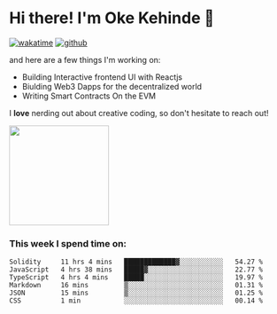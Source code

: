 # Hi there! I'm Oke Kehinde :cowboy_hat_face:

[![wakatime](https://wakatime.com/badge/user/5f3f42a0-7b4f-4c4b-b2da-012c5ac2fa62.svg)](https://wakatime.com/@5f3f42a0-7b4f-4c4b-b2da-012c5ac2fa62)
[![github](https://img.shields.io/github/followers/okeken?logo=github&style=plastic)](https://github.com/okeken?tab=followers)

and here are a few things I'm working on:

- Building Interactive frontend UI with Reactjs
- Biulding Web3 Dapps for the decentralized world
- Writing Smart Contracts On the EVM

I **love** nerding out about creative coding, so don't hesitate to reach out!


<img height="180em" src="https://github-readme-stats.vercel.app/api?username=okeken&show_icons=true&hide_border=true&&count_private=true&include_all_commits=true" />

### This week I spend time on:

<!--START_SECTION:waka-->

```text
Solidity     11 hrs 4 mins   █████████████▓░░░░░░░░░░░   54.27 %
JavaScript   4 hrs 38 mins   █████▓░░░░░░░░░░░░░░░░░░░   22.77 %
TypeScript   4 hrs 4 mins    █████░░░░░░░░░░░░░░░░░░░░   19.97 %
Markdown     16 mins         ▒░░░░░░░░░░░░░░░░░░░░░░░░   01.31 %
JSON         15 mins         ▒░░░░░░░░░░░░░░░░░░░░░░░░   01.25 %
CSS          1 min           ░░░░░░░░░░░░░░░░░░░░░░░░░   00.14 %
```

<!--END_SECTION:waka-->
